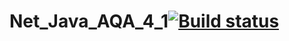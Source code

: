# Net_Java_AQA_4_1[![Build status](https://ci.appveyor.com/api/projects/status/wv2ogbbkc01lamx4?svg=true)](https://ci.appveyor.com/project/zaksignu/net-java-aqa-4-1)
